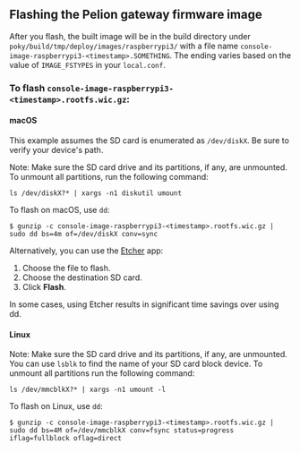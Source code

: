 ## Flashing the Pelion gateway firmware image

After you flash, the built image will be in the build directory under `poky/build/tmp/deploy/images/raspberrypi3/` with a file name `console-image-raspberrypi3-<timestamp>.SOMETHING`. The ending varies based on the value of `IMAGE_FSTYPES` in your `local.conf`.

### To flash `console-image-raspberrypi3-<timestamp>.rootfs.wic.gz`:

#### macOS

This example assumes the SD card is enumerated as `/dev/diskX`. Be sure to verify your device's path. 

   Note: Make sure the SD card drive and its partitions, if any, are unmounted. To unmount all partitions, run the following command:

   ```
   ls /dev/diskX?* | xargs -n1 diskutil umount
   ```

To flash on macOS, use `dd`:

```
$ gunzip -c console-image-raspberrypi3-<timestamp>.rootfs.wic.gz | sudo dd bs=4m of=/dev/diskX conv=sync
```

Alternatively, you can use the [Etcher](https://www.balena.io/etcher/) app:

1. Choose the file to flash.
1. Choose the destination SD card.
1. Click **Flash**. 

In some cases, using Etcher results in significant time savings over using dd.

#### Linux

Note: Make sure the SD card drive and its partitions, if any, are unmounted. You can use `lsblk` to find the name of your SD card block device. To unmount all partitions run the following command:

   ```
   ls /dev/mmcblkX?* | xargs -n1 umount -l
   ```

To flash on Linux, use `dd`:

```
$ gunzip -c console-image-raspberrypi3-<timestamp>.rootfs.wic.gz | sudo dd bs=4M of=/dev/mmcblkX conv=fsync status=progress iflag=fullblock oflag=direct
```
